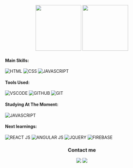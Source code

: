 <div align="center">
 <img height="150em" src="https://github-readme-stats.vercel.app/api?username=C4N0FF&show_icons=true&theme=tokyonight&include_all_commits=true&count_private=true&bg_color=05122A&icon_color=1572B6&text_color=FFFFFF&border_color=1572B6&title_color=1572B6" />
 <img height="150em" src="https://github-readme-stats.vercel.app/api/top-langs/?username=C4N0FF&layout=compact&bg_color=05122A&icon_color=EB373C&text_color=ffffff&border_color=1572B6&title_color=1572B6">
</div>

<h4>Main Skills:</h4>

![HTML](https://img.shields.io/badge/HTML-05122A?style=for-the-badge&logo=html5&logoColor=f25320)
![CSS](https://img.shields.io/badge/CSS-05122A?&style=for-the-badge&logo=css3&logoColor=1572B6)
![JAVASCRIPT](https://img.shields.io/badge/JavaScript-05122A?style=for-the-badge&logo=javascript&logoColor=F7DF1E)

<h4>Tools Used:</h4>

![VSCODE](https://img.shields.io/badge/Visual_Studio_Code-05122A?style=for-the-badge&logo=visual%20studio%20code&logoColor=1572B6)
![GITHUB](https://img.shields.io/badge/GitHub-05122A?style=for-the-badge&logo=github&logoColor=white)
![GIT](https://img.shields.io/badge/Git-05122A?style=for-the-badge&logo=git&logoColor=E44C30)
 
<h4>Studying At The Moment:</h4>

![JAVASCRIPT](https://img.shields.io/badge/JavaScript-05122A?style=for-the-badge&logo=javascript&logoColor=F7DF1E)

<h4>Next learnings:</h4>

![REACT JS](https://img.shields.io/badge/React-05122A?style=for-the-badge&logo=react&logoColor=61DAFB)
![ANGULAR JS](https://img.shields.io/badge/AngularJS-05122A?style=for-the-badge&logo=angularjs&logoColor=D82736)
![JQUERY](https://img.shields.io/badge/jQuery-05122A?style=for-the-badge&logo=jquery&logoColor=white)
![FIREBASE](https://img.shields.io/badge/firebase-05122A?style=for-the-badge&logo=firebase&logoColor=F7DF1E)
 
<div align="center">
 <h3> Contact me </h3>
 <a href="mailto:canoff.developer@gmail.com"><img src="https://img.shields.io/badge/canoff.developer@gmail.com-05122A?style=for-the-badge&logo=gmail&logoColor=E70001"></a>
 <a href="https://www.linkedin.com/in/cesarcanoff/"><img src="https://img.shields.io/badge/CesarCanoff-05122A?style=for-the-badge&logo=linkedin&logoColor=0073b0"></a>
</div>
